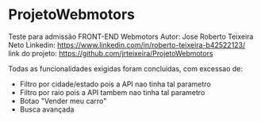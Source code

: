 # ProjetoWebmotors
Teste para admissão FRONT-END Webmotors
Autor: Jose Roberto Teixeira Neto
Linkedin: https://www.linkedin.com/in/roberto-teixeira-b42522123/
link do projeto: https://github.com/jrteixeira/ProjetoWebmotors

Todas as funcionalidades exigidas foram concluidas, com excessao de:
- Filtro por cidade/estado pois a API nao tinha tal parametro
- Filtro por raio pois a API tambem nao tinha tal parametro
- Botao "Vender meu carro"
- Busca avançada
